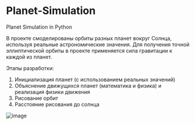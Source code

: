 # Planet-Simulation
Planet Simulation in Python

В проекте смоделированы орбиты разных планет вокруг Солнца, используя реальные астрономические значения. Для получения точной эллиптической орбиты в проекте применяется сила гравитации к каждой из планет.

Этапы разработки:

1) Инициализация планет (с использованием реальных значений)
2) Объяснение движущихся планет (математика и физика) и реализация физики движения
3) Рисование орбит
4) Расстояние рисования до солнца

![image](https://github.com/Irina-Smol/Planet-Simulation/assets/112115002/36623056-8ec5-4b30-941f-5b1fb3284289)

